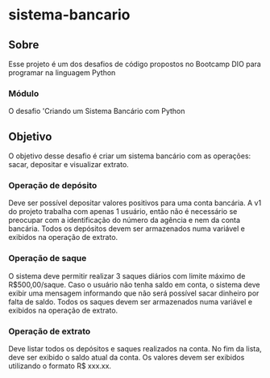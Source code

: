 # sistema-bancario
## Sobre

Esse projeto é um dos desafios de código propostos no Bootcamp DIO para programar na linguagem Python


### Módulo

O desafio 'Criando um Sistema Bancário com Python



## Objetivo

O objetivo desse desafio é criar um sistema bancário com as operações: sacar, depositar e visualizar extrato.



### Operação de depósito

Deve ser possível depositar valores positivos para uma conta bancária. A v1 do projeto trabalha com apenas 1 usuário, então não é necessário se preocupar com a identificação do número da agência e nem da conta bancária. Todos os depósitos devem ser armazenados numa variável e exibidos na operação de extrato.


### Operação de saque

O sistema deve permitir realizar 3 saques diários com limite máximo de R$500,00/saque. Caso o usuário não tenha saldo em conta, o sistema deve exibir uma mensagem informando que não será possível sacar dinheiro por falta de saldo. Todos os saques devem ser armazenados numa variável e exibidos na operação de extrato.


### Operação de extrato

Deve listar todos os depósitos e saques realizados na conta. No fim da lista, deve ser exibido o saldo atual da conta. Os valores devem ser exibidos utilizando o formato R$ xxx.xx.
